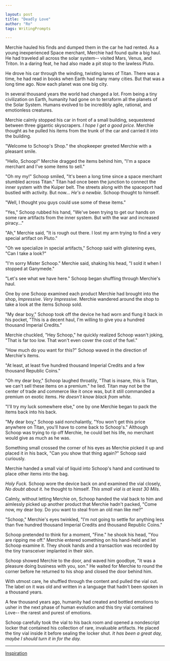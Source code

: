 ```yaml
---

layout: post
title: "Deadly Love" 
author: "Ro"
tags: WritingPrompts

---
```


<!--  
Prompt: 
    [WP] In a world where emotions can be bottled and sold, you run a small shop dealing in rare and vintage feelings. One day, a mysterious stranger trades you a bottle. A shiver runs down your spine as your fingers trace the faded label. These are words you've only ever read in ancient texts.
Premise:
    A distant future
Character:
    Schoop: A shopkeeper 
    Merchie: A merchant trying to sell his finds to Schoop
Setting:
    A distant future where humans have evolved to become emotionless creatures
Goals:
    
Plot:
    Merchie is a rookie merchant trying to establish himself as a renouned merchant. He's finally arrived to Titan a major trading hub in the solar system
    Schoop sells rare artifacts of human history
    Merchie and Schoop haggle for the price when Schoop finds a bottle in Merchie's haul.
    Schoop figures Merchie isn't aware of the what the bottle contains. 
    Without further haggling Schoop accepts Merchie's initial offer.
    takes the tiny vial back to his store room and puts it up in his personal collection.
-->

Merchie hauled his finds and dumped them in the car he had rented. As a young inexperienced Space merchant, Merchie had found quite a big haul. He had traveled all across the solar system-- visited Mars, Venus, and Triton. In a daring feat, he had also made a pit stop to the lawless Pluto.

He drove his car through the winding, twisting lanes of Titan. There was a time, he had read in books when Earth had many many cities. But that was a long time ago. Now each planet was one big city. 

In several thousand years the world had changed a lot. From being a tiny civilization on Earth, humanity had gone on to terraform all the planets of the Solar System. Humans evolved to be incredibly agile, rational, and emotionless creatures.

Merchie calmly stopped his car in front of a small building, sequestered between three gigantic skyscrapers. *I hope I get a good price.* Merchie thought as he pulled his items from the trunk of the car and carried it into the building.

"Welcome to Schoop's Shop." the shopkeeper greeted Merchie with a pleasant smile.

"Hello, Schoop!" Merchie dragged the items behind him, "I'm a space merchant and I've some items to sell."

"Oh my my!" Schoop smiled, "It's been a long time since a space merchant stumbled across Titan." Titan had once been the junction to connect the inner system with the Kuiper belt. The streets along with the spaceport had bustled with activity. But now... *He's a newbie.* Schoop thought to himself.

"Well, I thought you guys could use some of these items."

"Yes," Schoop rubbed his hand, "We've been trying to get our hands on some rare artifacts from the inner system. But with the war and increased piracy..."

"Ah," Merchie said, "It is rough out there. I lost my arm trying to find a very special artifact on Pluto." 

"Oh we specialize in special artifacts," Schoop said with glistening eyes, "Can I take a look?"

"I'm sorry Mister Schoop." Merchie said, shaking his head, "I sold it when I stopped at Ganymede." 

"Let's see what we have here." Schoop began shuffling through Merchie's haul. 

One by one Schoop examined each product Merchie had brought into the shop, *Impressive. Very Impressive.* Merchie wandered around the shop to take a look at the items Schoop sold. 

"My dear boy," Schoop took off the device he had worn and flung it back in his pocket, "This is a decent haul, I'm willing to give you a hundred thousand Imperial Credits."

Merchie chuckled, "Hey Schoop," he quickly realized Schoop wasn't joking, "That is far too low. That won't even cover the cost of the fuel."

"How much do you want for this?" Schoop waved in the direction of Merchie's items.

"At least, at least five hundred thousand Imperial Credits and a few thousand Republic Coins."

"Oh my dear boy," Schoop laughed throatily, "That is insane, this is Titan, we can't sell these items on a premium." he lied. Titan may not be the center of trade and commerce like it once was, but it still commanded a premium on exotic items. *He doesn't know black from white.*

"I'll try my luck somewhere else," one by one Merchie began to pack the items back into his back. 

"My dear boy," Schoop said nonchalantly, "You won't get this price anywhere on Titan, you'll have to come back to Schoop's." Although Schoop was trying to rip off Merchie, he could bet his life, no merchant would give as much as he was.

Something small crossed the corner of his eyes as Merchie picked it up and placed it in his back, "Can you show that thing again?" Schoop said curiously.

Merchie handed a small vial of liquid into Schoop's hand and continued to place other items into the bag.

*Holy Fuck.* Schoop wore the device back on and examined the vial closely, *No doubt about it.* he thought to himself. *This small vial is at least 30 Mils.* 

Calmly, without letting Merchie on, Schoop handed the vial back to him and aimlessly picked up another product that Merchie hadn't packed, "Come now, my dear boy. Do you want to steal from an old man like me?"

"Schoop," Merchie's eyes twinkled, "I'm not going to settle for anything less than five hundred thousand Imperial Credits and thousand Republic Coins."

Schoop pretended to think for a moment, "Fine." he shook his head, "You are ripping me off." Merchie entered something on his hand-held and let Schoop examine it. They shook hands and a transaction was recorded by the tiny transceiver implanted in their skin.

Schoop showed Merchie to the door, and waved him goodbye, "It was a pleasure doing business with you, son." He waited for Merchie to round the corner before he returned to his shop and closed the door behind him.

With utmost care, he shuffled through the content and pulled the vial out. The label on it was old and written in a language that hadn't been spoken in a thousand years. 

A few thousand years ago, humanity had created and bottled emotions to usher in the next phase of human evolution and this tiny vial contained Love-- the rarest and purest of emotions.

Schoop carefully took the vial to his back room and opened a nondescript locker that contained his collection of rare, invaluable artifacts. He placed the tiny vial inside it before sealing the locker shut. *It has been a great day, maybe I should turn it in for the day.*

---

[Inspiration](https://old.reddit.com/r/WritingPrompts/comments/15fx767/wp_in_a_world_where_emotions_can_be_bottled_and/)
